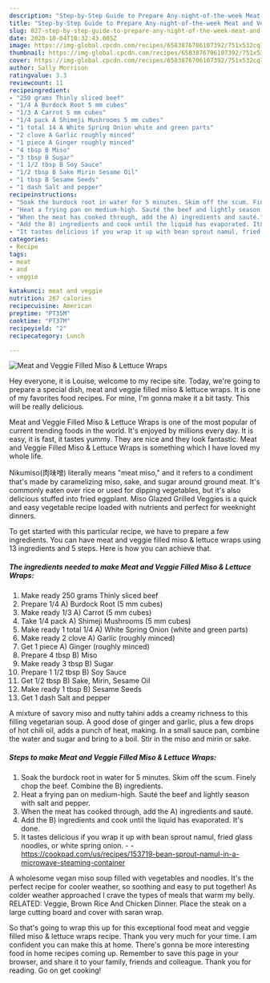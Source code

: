 ```yaml
---
description: "Step-by-Step Guide to Prepare Any-night-of-the-week Meat and Veggie Filled Miso &amp;amp; Lettuce Wraps"
title: "Step-by-Step Guide to Prepare Any-night-of-the-week Meat and Veggie Filled Miso &amp;amp; Lettuce Wraps"
slug: 827-step-by-step-guide-to-prepare-any-night-of-the-week-meat-and-veggie-filled-miso-and-amp-lettuce-wraps
date: 2020-10-04T10:32:43.005Z
image: https://img-global.cpcdn.com/recipes/6583876706107392/751x532cq70/meat-and-veggie-filled-miso-lettuce-wraps-recipe-main-photo.jpg
thumbnail: https://img-global.cpcdn.com/recipes/6583876706107392/751x532cq70/meat-and-veggie-filled-miso-lettuce-wraps-recipe-main-photo.jpg
cover: https://img-global.cpcdn.com/recipes/6583876706107392/751x532cq70/meat-and-veggie-filled-miso-lettuce-wraps-recipe-main-photo.jpg
author: Sally Morrison
ratingvalue: 3.3
reviewcount: 11
recipeingredient:
- "250 grams Thinly sliced beef"
- "1/4 A Burdock Root 5 mm cubes"
- "1/3 A Carrot 5 mm cubes"
- "1/4 pack A Shimeji Mushrooms 5 mm cubes"
- "1 total 14 A White Spring Onion white and green parts"
- "2 clove A Garlic roughly minced"
- "1 piece A Ginger roughly minced"
- "4 tbsp B Miso"
- "3 tbsp B Sugar"
- "1 1/2 tbsp B Soy Sauce"
- "1/2 tbsp B Sake Mirin Sesame Oil"
- "1 tbsp B Sesame Seeds"
- "1 dash Salt and pepper"
recipeinstructions:
- "Soak the burdock root in water for 5 minutes. Skim off the scum. Finely chop the beef. Combine the B) ingredients."
- "Heat a frying pan on medium-high. Sauté the beef and lightly season with salt and pepper."
- "When the meat has cooked through, add the A) ingredients and sauté."
- "Add the B) ingredients and cook until the liquid has evaporated. It&#39;s done."
- "It tastes delicious if you wrap it up with bean sprout namul, fried glass noodles, or white spring onion.  https://cookpad.com/us/recipes/153719-bean-sprout-namul-in-a-microwave-steaming-container"
categories:
- Recipe
tags:
- meat
- and
- veggie

katakunci: meat and veggie 
nutrition: 267 calories
recipecuisine: American
preptime: "PT35M"
cooktime: "PT37M"
recipeyield: "2"
recipecategory: Lunch

---
```



![Meat and Veggie Filled Miso &amp; Lettuce Wraps](https://img-global.cpcdn.com/recipes/6583876706107392/751x532cq70/meat-and-veggie-filled-miso-lettuce-wraps-recipe-main-photo.jpg)

Hey everyone, it is Louise, welcome to my recipe site. Today, we're going to prepare a special dish, meat and veggie filled miso &amp; lettuce wraps. It is one of my favorites food recipes. For mine, I'm gonna make it a bit tasty. This will be really delicious.

Meat and Veggie Filled Miso &amp; Lettuce Wraps is one of the most popular of current trending foods in the world. It's enjoyed by millions every day. It is easy, it is fast, it tastes yummy. They are nice and they look fantastic. Meat and Veggie Filled Miso &amp; Lettuce Wraps is something which I have loved my whole life.

Nikumiso(肉味噌) literally means &#34;meat miso,&#34; and it refers to a condiment that&#39;s made by caramelizing miso, sake, and sugar around ground meat. It&#39;s commonly eaten over rice or used for dipping vegetables, but it&#39;s also delicious stuffed into fried eggplant. Miso Glazed Grilled Veggies is a quick and easy vegetable recipe loaded with nutrients and perfect for weeknight dinners.


To get started with this particular recipe, we have to prepare a few ingredients. You can have meat and veggie filled miso &amp; lettuce wraps using 13 ingredients and 5 steps. Here is how you can achieve that.

<!--inarticleads1-->

##### The ingredients needed to make Meat and Veggie Filled Miso &amp; Lettuce Wraps:

1. Make ready 250 grams Thinly sliced beef
1. Prepare 1/4 A) Burdock Root (5 mm cubes)
1. Make ready 1/3 A) Carrot (5 mm cubes)
1. Take 1/4 pack A) Shimeji Mushrooms (5 mm cubes)
1. Make ready 1 total 1/4 A) White Spring Onion (white and green parts)
1. Make ready 2 clove A) Garlic (roughly minced)
1. Get 1 piece A) Ginger (roughly minced)
1. Prepare 4 tbsp B) Miso
1. Make ready 3 tbsp B) Sugar
1. Prepare 1 1/2 tbsp B) Soy Sauce
1. Get 1/2 tbsp B) Sake, Mirin, Sesame Oil
1. Make ready 1 tbsp B) Sesame Seeds
1. Get 1 dash Salt and pepper


A mixture of savory miso and nutty tahini adds a creamy richness to this filling vegetarian soup. A good dose of ginger and garlic, plus a few drops of hot chili oil, adds a punch of heat, making. In a small sauce pan, combine the water and sugar and bring to a boil. Stir in the miso and mirin or sake. 

<!--inarticleads2-->

##### Steps to make Meat and Veggie Filled Miso &amp; Lettuce Wraps:

1. Soak the burdock root in water for 5 minutes. Skim off the scum. Finely chop the beef. Combine the B) ingredients.
1. Heat a frying pan on medium-high. Sauté the beef and lightly season with salt and pepper.
1. When the meat has cooked through, add the A) ingredients and sauté.
1. Add the B) ingredients and cook until the liquid has evaporated. It&#39;s done.
1. It tastes delicious if you wrap it up with bean sprout namul, fried glass noodles, or white spring onion. -  - https://cookpad.com/us/recipes/153719-bean-sprout-namul-in-a-microwave-steaming-container


A wholesome vegan miso soup filled with vegetables and noodles. It&#39;s the perfect recipe for cooler weather, so soothing and easy to put together! As colder weather approached I crave the types of meals that warm my belly. RELATED: Veggie, Brown Rice And Chicken Dinner. Place the steak on a large cutting board and cover with saran wrap. 

So that's going to wrap this up for this exceptional food meat and veggie filled miso &amp; lettuce wraps recipe. Thank you very much for your time. I am confident you can make this at home. There's gonna be more interesting food in home recipes coming up. Remember to save this page in your browser, and share it to your family, friends and colleague. Thank you for reading. Go on get cooking!
